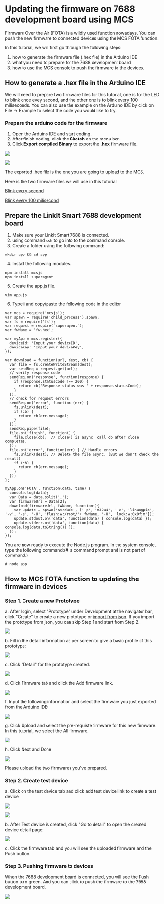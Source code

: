 # Updating the firmware on 7688 development board using MCS

Firmware Over the Air (FOTA) is a wildly used function nowadays. You can push the new firmware to connected devices using the MCS FOTA function.

In this tutorial, we will first go through the following steps:
1. how to generate the firmware file (.hex file) in the Arduino IDE
2. what you need to prepare for the 7688 development board
3. how to use the MCS console to push the firmware to the devices.


## How to generate a .hex file in the Arduino IDE

We will need to prepare two firmware files for this tutorial, one is for the LED to blink once evey second, and the other one is to blink every 100 miliseconds. You can also use the example on the Arduino IDE by click on File -> Example to select the code you would like to try.

### Prepare the arduino code for the firmware
1. Open the Arduino IDE and start coding.
2. After finish coding, click the **Sketch** on the menu bar.
3. Click **Export compiled Binary** to export the **.hex** firmware file.

![](../images/7688/img_7688_41.png)

![](../images/7688/img_7688_42.png)


The exported .hex file is the one you are going to upload to the MCS.

Here is the two firmware files we will use in this tutorial.

[Blink every second](http://cdn.mediatek.com/1s.hex)

[Blink every 100 milisecond](http://cdn.mediatek.com/100ms.hex)


## Prepare the LinkIt Smart 7688 development board

1. Make sure your LinkIt Smart 7688 is connected.
2. using command `ssh` to go into to the command console.
3. Create a folder using the following command:
```
mkdir app && cd app
```
4. Install the following modules.
```
npm install mcsjs
npm install superagent
```
5. Create the app.js file.
```
vim app.js
```

6. Type **i** and copy/paste the following code in the editor

```
var mcs = require('mcsjs');
var spawn = require('child_process').spawn;
var fs = require('fs');
var request = require('superagent');
var fwName = 'fw.hex';

var myApp = mcs.register({
  deviceId: 'Input your deviceID',
  deviceKey: 'Input your deviceKey',
});

var download = function(url, dest, cb) {
  var file = fs.createWriteStream(dest);
  var sendReq = request.get(url);
  // verify response code
  sendReq.on('response', function(response) {
    if (response.statusCode !== 200) {
      return cb('Response status was ' + response.statusCode);
    }
  });
  // check for request errors
  sendReq.on('error', function (err) {
    fs.unlink(dest);
    if (cb) {
      return cb(err.message);
    }
  });
  sendReq.pipe(file);
  file.on('finish', function() {
    file.close(cb);  // close() is async, call cb after close completes.
  });
  file.on('error', function(err) { // Handle errors
    fs.unlink(dest); // Delete the file async. (But we don't check the result)
    if (cb) {
      return cb(err.message);
    }
  });
};

myApp.on('FOTA', function(data, time) {
  console.log(data);
  var Data = data.split(',');
  var firmwareUrl = Data[2];
  download(firmwareUrl, fwName, function(){
    var update = spawn('avrdude', ['-p', 'm32u4', '-c', 'linuxgpio', '-v', '-e', '-U', 'flash:w:/root/'+ fwName, '-U', 'lock:w:0x0f:m']);
    update.stdout.on('data', function(data) { console.log(data) });
    update.stderr.on('data', function(data) { console.log(data.toString()) });
  });
});
```

You are now ready to execute the Node.js program. In the system console, type the following command:(# is command prompt and is not part of command.)

```
# node app
```


## How to MCS FOTA function to updating the firmware in devices

### Step 1. Create a new Prototype

a. After login, select "Prototype" under Development at the navigator bar, click "Create" to create a new prototype or [import from json](http://cdn.mediatek.com/tutorial/7688/7688_FOTA_CN.json). If you import the prototype from json, you can skip Step 1 and start from Step 2.

![](../images/Linkit_ONE/img_linkitone_02.png)

b. Fill in the detail information as per screen to give a basic profile of this prototype:

![](../images/7688/img_7688_03.png)

c. Click "Detail" for the prototype created.

![](../images/7688/img_7688_04.png)

d. Click Firmware tab and click the Add firmware link.

![](../images/7688/img_7688_43.png)


f. Input the following information and select the firmware you just exported from the Arduino IDE:

![](../images/7688/img_7688_44.png)


g. Click Upload and select the pre-requiste firmware for this new firmware. In this tutorial, we select the All firmware.

![](../images/7688/img_7688_45.png)

h. Click Next and Done

![](../images/7688/img_7688_46.png)


Please upload the two firmwares you've prepared.

### Step 2. Create test device

a. Click on the test device tab and click add test device link to create a test device

![](../images/7688/img_7688_47.png)

![](../images/7688/img_7688_48.png)

b. After Test device is created, click "Go to detail" to open the created device detail page:

![](../images/Linkit_ONE/img_linkitone_13.png)

c. Click the firmware tab and you will see the uploaded firmware and the Push button.


### Step 3. Pushing firmware to devices

When the 7688 development board is connected, you will see the Push button turn green. And you can click to push the firmware to the 7688 development board.

![](../images/7688/img_7688_49.png)



